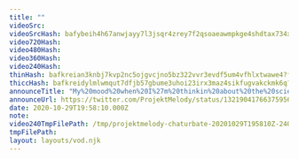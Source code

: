 ```yaml
---
title: ""
videoSrc: 
videoSrcHash: bafybeih4h67anwjayy7l3jsqr4zrey7f2qsoaeawmpkge4shdtax734xdy?filename=projektmelody-chaturbate-2020-10-29.mp4
video720Hash: 
video480Hash: 
video360Hash: 
video240Hash: 
thinHash: bafkreian3knbj7kvp2nc5ojgvcjno5bz322vvr3evdf5um4vfhlxtwawe4?filename=20201029T195810Z_thin.jpg
thiccHash: bafkreidylmlwmqut7dfjb57gbume3uhoi23irx3maz4sikfugvakckmk6q?filename=20201029T195810Z_thicc.jpg
announceTitle: "My%20mood%20when%20I%27m%20thinkin%20about%20the%20science%20team"
announceUrl: https://twitter.com/ProjektMelody/status/1321904176637595648
date: 2020-10-29T19:58:10.000Z
note: 
video240TmpFilePath: /tmp/projektmelody-chaturbate-20201029T195810Z-240p.mp4
tmpFilePath: 
layout: layouts/vod.njk
---
```

